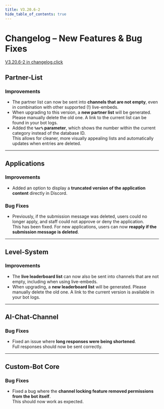 ```yaml
---
title: V3.20.6-2
hide_table_of_contents: true
---
```


# Changelog – New Features & Bug Fixes
[V3.20.6-2 in changelog.click](https://scnx.app/de/changelogs/beta-v3.20.6-2)

## Partner-List

### Improvements
- The partner list can now be sent into **channels that are not empty**, even in combination with other supported (!) live-embeds.
- When upgrading to this version, a **new partner list** will be generated. Please manually delete the old one. A link to the current list can be found in your bot logs.
- Added the **`%nr%` parameter**, which shows the number within the current category instead of the database ID.  
  This allows for cleaner, more visually appealing lists and automatically updates when entries are deleted.

---

## Applications

### Improvements
- Added an option to display a **truncated version of the application content** directly in Discord.

### Bug Fixes
- Previously, if the submission message was deleted, users could no longer apply, and staff could not approve or deny the application.  
  This has been fixed. For new applications, users can now **reapply if the submission message is deleted**.

---

## Level-System

### Improvements
- The **live leaderboard list** can now also be sent into channels that are not empty, including when using live-embeds.
- When upgrading, a **new leaderboard list** will be generated. Please manually delete the old one. A link to the current version is available in your bot logs.

---

## AI-Chat-Channel

### Bug Fixes
- Fixed an issue where **long responses were being shortened**.  
  Full responses should now be sent correctly.

---

## Custom-Bot Core

### Bug Fixes
- Fixed a bug where the **channel locking feature removed permissions from the bot itself**.  
  This should now work as expected.